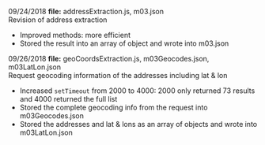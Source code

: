 09/24/2018
**file:** addressExtraction.js, m03.json   
Revision of address extraction
* Improved methods: more efficient
* Stored the result into an array of object and wrote into m03.json


09/26/2018
**file:** geoCoordsExtraction.js, m03Geocodes.json, m03LatLon.json  
Request geocoding information of the addresses including lat & lon
* Increased `setTimeout` from 2000 to 4000: 2000 only returned 73 results and 4000 returned the full list
* Stored the complete geocoding info from the request into m03Geocodes.json
* Stored the addresses and lat & lons as an array of objects and wrote into m03LatLon.json
